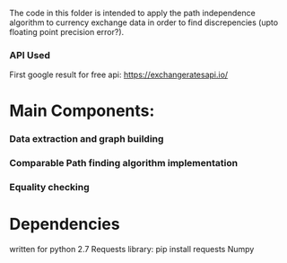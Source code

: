 The code in this folder is intended to apply the path independence algorithm to currency exchange data in order to find discrepencies (upto floating point precision error?).

### API Used
First google result for free api:
https://exchangeratesapi.io/

# Main Components:

### Data extraction and graph building

### Comparable Path finding algorithm implementation

### Equality checking

# Dependencies
written for python 2.7
Requests library: pip install requests
Numpy
